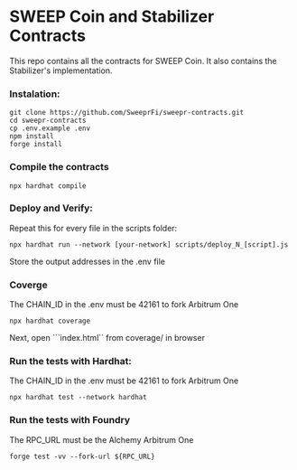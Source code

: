 # SWEEP Coin and Stabilizer Contracts

This repo contains all the contracts for SWEEP Coin.
It also contains the Stabilizer's implementation.

### Instalation:

```
git clone https://github.com/SweeprFi/sweepr-contracts.git
cd sweepr-contracts
cp .env.example .env
npm install
forge install
```

### Compile the contracts
```
npx hardhat compile
```

### Deploy and Verify:
Repeat this for every file in the scripts folder:
```
npx hardhat run --network [your-network] scripts/deploy_N_[script].js
```
Store the output addresses in the .env file

### Coverge
The CHAIN_ID in the .env must be 42161 to fork Arbitrum One
```
npx hardhat coverage
```
Next, open ```index.html`` from coverage/ in browser

### Run the tests with Hardhat:
The CHAIN_ID in the .env must be 42161 to fork Arbitrum One
```
npx hardhat test --network hardhat
```

### Run the tests with Foundry
The RPC_URL must be the Alchemy Arbitrum One
```
forge test -vv --fork-url ${RPC_URL}
```